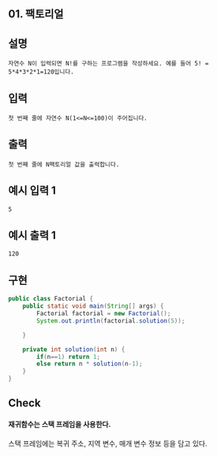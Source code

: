 ## 01. 팩토리얼

## 설명
  
    자연수 N이 입력되면 N!를 구하는 프로그램을 작성하세요. 예를 들어 5! = 5*4*3*2*1=120입니다.

## 입력

    첫 번째 줄에 자연수 N(1<=N<=100)이 주어집니다.

## 출력

    첫 번째 줄에 N팩토리얼 값을 출력합니다.

## 예시 입력 1 

    5

## 예시 출력 1

    120
    
## 구현

```JAVA
public class Factorial {
    public static void main(String[] args) {
        Factorial factorial = new Factorial();
        System.out.println(factorial.solution(5));

    }

    private int solution(int n) {
        if(n==1) return 1;
        else return n * solution(n-1);
    }
}
```

## Check

#### 재귀함수는 스택 프레임을 사용한다.

스택 프레임에는 복귀 주소, 지역 변수, 매개 변수 정보 등을 담고 있다.
